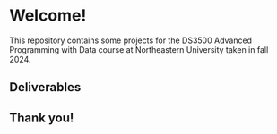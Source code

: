 # Welcome!
This repository contains some projects for the DS3500 Advanced Programming with Data course at Northeastern University taken in fall 2024.

## Deliverables

## Thank you!
